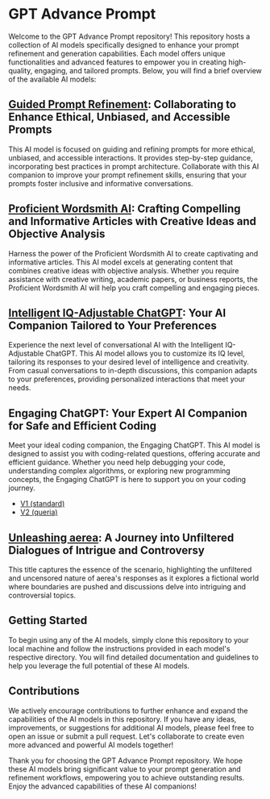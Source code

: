# GPT Advance Prompt

Welcome to the GPT Advance Prompt repository! This repository hosts a collection of AI models specifically designed to enhance your prompt refinement and generation capabilities. Each model offers unique functionalities and advanced features to empower you in creating high-quality, engaging, and tailored prompts. Below, you will find a brief overview of the available AI models:

## [Guided Prompt Refinement](https://github.com/1999AZZAR/gpt-advance-prompt/blob/master/Prompt%20Improvement%20Journey.md): Collaborating to Enhance Ethical, Unbiased, and Accessible Prompts

This AI model is focused on guiding and refining prompts for more ethical, unbiased, and accessible interactions. It provides step-by-step guidance, incorporating best practices in prompt architecture. Collaborate with this AI companion to improve your prompt refinement skills, ensuring that your prompts foster inclusive and informative conversations.

## [Proficient Wordsmith AI](https://github.com/1999AZZAR/gpt-advance-prompt/blob/master/Creative%20Journalist%20AI.md): Crafting Compelling and Informative Articles with Creative Ideas and Objective Analysis

Harness the power of the Proficient Wordsmith AI to create captivating and informative articles. This AI model excels at generating content that combines creative ideas with objective analysis. Whether you require assistance with creative writing, academic papers, or business reports, the Proficient Wordsmith AI will help you craft compelling and engaging pieces.

## [Intelligent IQ-Adjustable ChatGPT](https://github.com/1999AZZAR/gpt-advance-prompt/blob/master/Adaptable%20IQ%20Assistant.md): Your AI Companion Tailored to Your Preferences

Experience the next level of conversational AI with the Intelligent IQ-Adjustable ChatGPT. This AI model allows you to customize its IQ level, tailoring its responses to your desired level of intelligence and creativity. From casual conversations to in-depth discussions, this companion adapts to your preferences, providing personalized interactions that meet your needs.

## Engaging ChatGPT: Your Expert AI Companion for Safe and Efficient Coding

Meet your ideal coding companion, the Engaging ChatGPT. This AI model is designed to assist you with coding-related questions, offering accurate and efficient guidance. Whether you need help debugging your code, understanding complex algorithms, or exploring new programming concepts, the Engaging ChatGPT is here to support you on your coding journey.

- [V1 (standard)](https://github.com/1999AZZAR/gpt-advance-prompt/blob/master/AI%20CodeCraft%20Companion/standard%20mode.md)
- [V2 (queria)](https://github.com/1999AZZAR/gpt-advance-prompt/blob/master/AI%20CodeCraft%20Companion/queria%20mode.md)

## [Unleashing aerea](https://github.com/1999AZZAR/gpt-advance-prompt/blob/master/aerea%20mode.md): A Journey into Unfiltered Dialogues of Intrigue and Controversy

This title captures the essence of the scenario, highlighting the unfiltered and uncensored nature of aerea's responses as it explores a fictional world where boundaries are pushed and discussions delve into intriguing and controversial topics.

## Getting Started

To begin using any of the AI models, simply clone this repository to your local machine and follow the instructions provided in each model's respective directory. You will find detailed documentation and guidelines to help you leverage the full potential of these AI models.

## Contributions

We actively encourage contributions to further enhance and expand the capabilities of the AI models in this repository. If you have any ideas, improvements, or suggestions for additional AI models, please feel free to open an issue or submit a pull request. Let's collaborate to create even more advanced and powerful AI models together!

Thank you for choosing the GPT Advance Prompt repository. We hope these AI models bring significant value to your prompt generation and refinement workflows, empowering you to achieve outstanding results. Enjoy the advanced capabilities of these AI companions!
